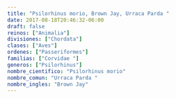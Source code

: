 ```yaml
---
title: "Psilorhinus morio, Brown Jay, Urraca Parda "
date: 2017-08-18T20:46:32-06:00
draft: false
reinos: ["Animalia"]
divisiones: ["Chordata"]
clases: ["Aves"]
ordenes: ["Passeriformes"]
familias: ["Corvidae "]
generos: ["Psilorhinus"]
nombre_cientifico: "Psilorhinus morio"
nombre_comun: "Urraca Parda "
nombre_ingles: "Brown Jay"
---
```

